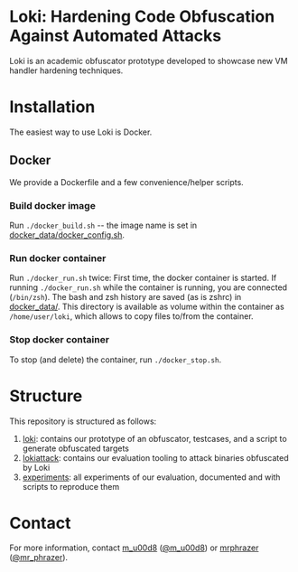 # Loki: Hardening Code Obfuscation Against Automated Attacks

Loki is an academic obfuscator prototype developed to showcase new VM handler hardening techniques.

# Installation

The easiest way to use Loki is Docker.
## Docker
We provide a Dockerfile and a few convenience/helper scripts.

### Build docker image
Run `./docker_build.sh` -- the image name is set in [docker_data/docker_config.sh](docker_data/docker_config.sh).

### Run docker container
Run `./docker_run.sh` twice: First time, the docker container is started. If running `./docker_run.sh` while the container is running, you are connected (`/bin/zsh`). The bash and zsh history are saved (as is zshrc) in [docker_data/](./docker_data/). This directory is available as volume within the container as `/home/user/loki`, which allows to copy files to/from the container.

### Stop docker container
To stop (and delete) the container, run `./docker_stop.sh`.


# Structure
This repository is structured as follows:

1) [loki](./loki): contains our prototype of an obfuscator, testcases, and a script to generate obfuscated targets
2) [lokiattack](./lokiattack): contains our evaluation tooling to attack binaries obfuscated by Loki
3) [experiments](./experiments): all experiments of our evaluation, documented and with scripts to reproduce them



# Contact

For more information, contact [m_u00d8](https://github.com/mu00d8) ([@m_u00d8](https://twitter.com/m_u00d8)) or [mrphrazer](https://github.com/mrphrazer) ([@mr_phrazer](https://twitter.com/mr_phrazer)).

